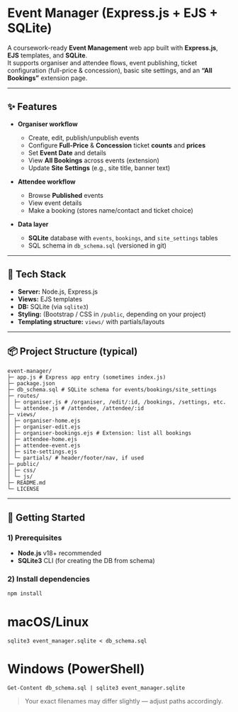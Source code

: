 # Event Manager (Express.js + EJS + SQLite)

A coursework-ready **Event Management** web app built with **Express.js**, **EJS** templates, and **SQLite**.  
It supports organiser and attendee flows, event publishing, ticket configuration (full-price & concession), basic site settings, and an **“All Bookings”** extension page.

---

## ✨ Features

- **Organiser workflow**
  - Create, edit, publish/unpublish events
  - Configure **Full-Price** & **Concession** ticket **counts** and **prices**
  - Set **Event Date** and details
  - View **All Bookings** across events (extension)
  - Update **Site Settings** (e.g., site title, banner text)

- **Attendee workflow**
  - Browse **Published** events
  - View event details
  - Make a booking (stores name/contact and ticket choice)

- **Data layer**
  - **SQLite** database with `events`, `bookings`, and `site_settings` tables
  - SQL schema in `db_schema.sql` (versioned in git)

---

## 🧩 Tech Stack

- **Server:** Node.js, Express.js
- **Views:** EJS templates
- **DB:** SQLite (via `sqlite3`)
- **Styling:** (Bootstrap / CSS in `/public`, depending on your project)
- **Templating structure:** `views/` with partials/layouts

---

## 📦 Project Structure (typical)
```
event-manager/
├─ app.js # Express app entry (sometimes index.js)
├─ package.json
├─ db_schema.sql # SQLite schema for events/bookings/site_settings
├─ routes/
│ ├─ organiser.js # /organiser, /edit/:id, /bookings, /settings, etc.
│ └─ attendee.js # /attendee, /attendee/:id
├─ views/
│ ├─ organiser-home.ejs
│ ├─ organiser-edit.ejs
│ ├─ organiser-bookings.ejs # Extension: list all bookings
│ ├─ attendee-home.ejs
│ ├─ attendee-event.ejs
│ ├─ site-settings.ejs
│ └─ partials/ # header/footer/nav, if used
├─ public/
│ ├─ css/
│ └─ js/
├─ README.md
└─ LICENSE
```


---

## 🚀 Getting Started

### 1) Prerequisites
- **Node.js** v18+ recommended
- **SQLite3** CLI (for creating the DB from schema)

### 2) Install dependencies
```bash
npm install
```
# macOS/Linux
``` sqlite3 event_manager.sqlite < db_schema.sql ```

# Windows (PowerShell)
``` Get-Content db_schema.sql | sqlite3 event_manager.sqlite ```

> Your exact filenames may differ slightly — adjust paths accordingly.

